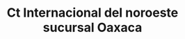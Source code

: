 ---
title: "Ct Internacional del noroeste sucursal Oaxaca"
url: /oaxaca-de-juarez/ct-internacional-del-noroeste-sucursal-oaxaca/
shop: electrónica
---